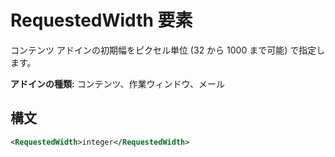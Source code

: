 # <a name="requestedwidth-element"></a>RequestedWidth 要素

コンテンツ アドインの初期幅をピクセル単位 (32 から 1000 まで可能) で指定します。

**アドインの種類:** コンテンツ、作業ウィンドウ、メール

## <a name="syntax"></a>構文

```XML
<RequestedWidth>integer</RequestedWidth>
```

